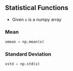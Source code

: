 ## Statistical Functions

- Given `x` is a numpy array

### Mean
```python
xmean = np.mean(x)
```

### Standard Deviation
```python
xstd = np.std(x)
```

